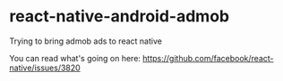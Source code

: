 # react-native-android-admob
Trying to bring admob ads to react native

You can read what's going on here: https://github.com/facebook/react-native/issues/3820